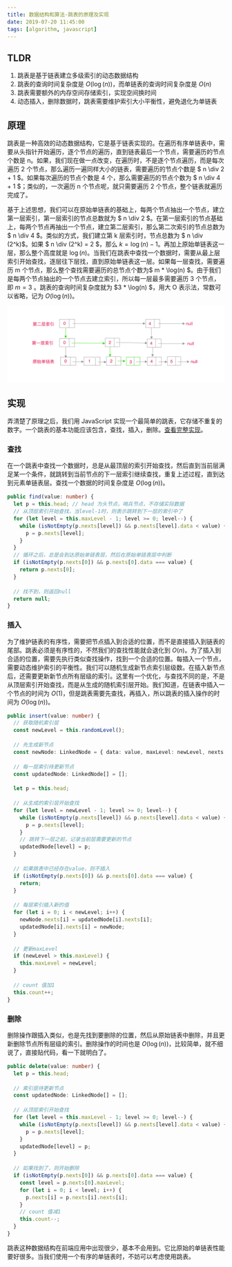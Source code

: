 ```yaml
---
title: 数据结构和算法-跳表的原理及实现
date: 2019-07-20 11:45:00
tags: [algorithm, javascript]
---
```


## TLDR

1. 跳表是基于链表建立多级索引的动态数据结构
2. 跳表的查询时间复杂度是 $O(\log(n))$，而单链表的查询时间复杂度是 $O(n)$
3. 跳表需要额外的内存空间存储索引，实现空间换时间
4. 动态插入，删除数据时，跳表需要维护索引大小平衡性，避免退化为单链表

## 原理

跳表是一种高效的动态数据结构，它是基于链表实现的。在遍历有序单链表中，需要从头指针开始遍历，逐个节点的遍历，直到链表最后一个节点，需要遍历的节点个数是 n。如果，我们现在做一点改变，在遍历时，不是逐个节点遍历，而是每次遍历 2 个节点，那么遍历一遍同样大小的链表，需要遍历的节点个数是 $ n \div 2 + 1 $。如果每次遍历的节点个数是 4 个，那么需要遍历的节点个数为 $ n \div 4 + 1 $；类似的，一次遍历 n 个节点呢，就只需要遍历 2 个节点，整个链表就遍历完成了。

基于上述思想，我们可以在原始单链表的基础上，每两个节点抽出一个节点，建立第一层索引，第一层索引的节点总数就为 $ n \div 2 $。在第一层索引的节点基础上，每两个节点再抽出一个节点，建立第二层索引，那么第二次索引的节点总数为 $ n \div 4 $。类似的方式，我们建立第 k 层索引时，节点总数为 $ n \div (2^k)$。如果 $ n \div (2^k) = 2 $，那么 $k = \log(n) - 1$。再加上原始单链表这一层，那么整个高度就是 $\log(n)$。当我们在跳表中查找一个数据时，需要从最上层索引开始查找，逐层往下层找，直到原始单链表这一层。如果每一层查找，需要遍历 m 个节点，那么整个查找需要遍历的总节点个数为$ m * \log(n) $。由于我们是每两个节点抽出的一个节点去建立索引，所以每一层最多需要遍历 3 个节点，即 $m = 3$ 。跳表的查询时间复杂度就为 $3 * \log(n) $，用大 O 表示法，常数可以省略，记为 $O(\log(n))$。

![image-20190512115146755](./skipList.png)

## 实现

弄清楚了原理之后，我们用 JavaScript 实现一个最简单的跳表，它存储不重复的数字。一个跳表的基本功能应该包含，查找，插入，删除。[查看完整实现](https://github.com/snayan/algorithm-demo/blob/master/DataStructure/SkipList/index.ts)。

### 查找

在一个跳表中查找一个数据时，总是从最顶层的索引开始查找，然后直到当前层满足某一个条件，就跳转到当前节点的下一层索引继续查找，重复上述过程，直到达到元素单链表层。查找一个数据的时间复杂度是 $O(\log(n))$。

```typescript
public find(value: number) {
  let p = this.head; // head 为头节点，哨兵节点，不存储实际数据
  // 从顶层索引开始查找，当level-1时，则表示跳转到下一层的索引中了
  for (let level = this.maxLevel - 1; level >= 0; level--) {
    while (isNotEmpty(p.nexts[level]) && p.nexts[level].data < value) {
      p = p.nexts[level];
    }
  }
  // 循环之后，总是会到达原始单链表层，然后在原始单链表层中判断
  if (isNotEmpty(p.nexts[0]) && p.nexts[0].data === value) {
    return p.nexts[0];
  }

  // 找不到，则返回null
  return null;
}
```

### 插入

为了维护链表的有序性，需要把节点插入到合适的位置，而不是直接插入到链表的尾部。跳表必须是有序性的，不然我们的查找性能就会退化到 $O(n)$。为了插入到合适的位置，需要先执行类似查找操作，找到一个合适的位置。每插入一个节点，需要动态维护索引的平衡性。我们可以随机生成新节点索引层级数。在插入新节点后，还需要更新新节点所有层级的索引。这里有一个优化，与查找不同的是，不是从顶层索引开始查找，而是从生成的随机索引层开始。我们知道，在链表中插入一个节点的时间为 $O(1)$，但是跳表需要先查找，再插入，所以跳表的插入操作的时间为 $O(\log(n))$。

```typescript
public insert(value: number) {
  // 获取随机索引层
  const newLevel = this.randomLevel();

  // 先生成新节点
  const newNode: LinkedNode = { data: value, maxLevel: newLevel, nexts: [] };

  // 每一层索引待更新节点
  const updatedNode: LinkedNode[] = [];

  let p = this.head;

  // 从生成的索引层开始查找
  for (let level = newLevel - 1; level >= 0; level--) {
    while (isNotEmpty(p.nexts[level]) && p.nexts[level].data < value) {
      p = p.nexts[level];
    }
    // 跳转下一层之前，记录当前层需要更新的节点
    updatedNode[level] = p;
  }

  // 如果跳表中已经存在value，则不插入
  if (isNotEmpty(p.nexts[0]) && p.nexts[0].data === value) {
    return;
  }

  // 每层索引插入新的值
  for (let i = 0; i < newLevel; i++) {
    newNode.nexts[i] = updatedNode[i].nexts[i];
    updatedNode[i].nexts[i] = newNode;
  }

  // 更新maxLevel
  if (newLevel > this.maxLevel) {
    this.maxLevel = newLevel;
  }

  // count 值加1
  this.count++;
}
```

### 删除

删除操作跟插入类似，也是先找到要删除的位置，然后从原始链表中删除，并且更新删除节点所有层级的索引。删除操作的时间也是 $O(\log(n))$，比较简单，就不细说了，直接贴代码，看一下就明白了。

```typescript
public delete(value: number) {
  let p = this.head;

  // 索引层待更新节点
  const updatedNode: LinkedNode[] = [];

  // 从顶层索引开始查找
  for (let level = this.maxLevel - 1; level >= 0; level--) {
    while (isNotEmpty(p.nexts[level]) && p.nexts[level].data < value) {
      p = p.nexts[level];
    }
    updatedNode[level] = p;
  }

  // 如果找到了，则开始删除
  if (isNotEmpty(p.nexts[0]) && p.nexts[0].data === value) {
    const level = p.nexts[0].maxLevel;
    for (let i = 0; i < level; i++) {
      p.nexts[i] = p.nexts[i].nexts[i];
    }
    // count 值减1
    this.count--;
  }
}
```

跳表这种数据结构在前端应用中出现很少，基本不会用到。它比原始的单链表性能要好很多。当我们使用一个有序的单链表时，不妨可以考虑使用跳表。
